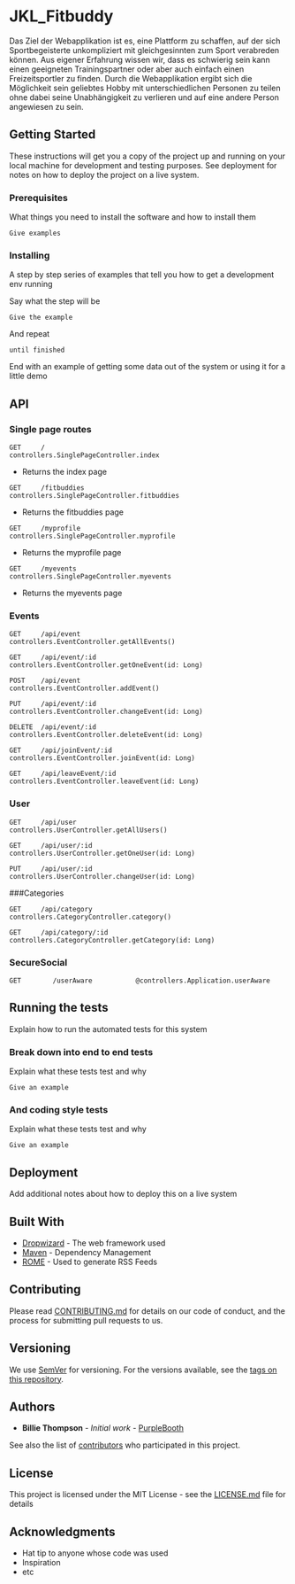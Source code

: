# JKL_Fitbuddy

Das Ziel der Webapplikation ist es, eine Plattform zu schaffen, auf der sich Sportbegeisterte unkompliziert mit gleichgesinnten zum Sport verabreden können.
Aus eigener Erfahrung wissen wir, dass es schwierig sein kann einen geeigneten Trainingspartner oder aber auch einfach einen Freizeitsportler zu finden. Durch die Webapplikation ergibt sich die Möglichkeit sein geliebtes Hobby mit unterschiedlichen Personen zu teilen ohne dabei seine Unabhängigkeit zu verlieren und auf eine andere Person angewiesen zu sein.


## Getting Started

These instructions will get you a copy of the project up and running on your local machine for development and testing purposes. See deployment for notes on how to deploy the project on a live system.

### Prerequisites

What things you need to install the software and how to install them

```
Give examples
```

### Installing

A step by step series of examples that tell you how to get a development env running

Say what the step will be

```
Give the example
```

And repeat

```
until finished
```

End with an example of getting some data out of the system or using it for a little demo

## API


### Single page routes
```
GET     /                           controllers.SinglePageController.index
```
* Returns the index page
```
GET     /fitbuddies                 controllers.SinglePageController.fitbuddies
```
* Returns the fitbuddies page
```
GET     /myprofile                  controllers.SinglePageController.myprofile
```
* Returns the myprofile page
```
GET     /myevents                   controllers.SinglePageController.myevents
```
* Returns the myevents page
### Events

```
GET     /api/event                  controllers.EventController.getAllEvents()
```
```
GET     /api/event/:id              controllers.EventController.getOneEvent(id: Long)
```
```
POST	/api/event                  controllers.EventController.addEvent()
```
```
PUT	    /api/event/:id              controllers.EventController.changeEvent(id: Long)
```
```
DELETE	/api/event/:id              controllers.EventController.deleteEvent(id: Long)
```
```
GET     /api/joinEvent/:id          controllers.EventController.joinEvent(id: Long)
```
```
GET     /api/leaveEvent/:id         controllers.EventController.leaveEvent(id: Long)
```

### User
```
GET		/api/user                  controllers.UserController.getAllUsers()
```
```
GET		/api/user/:id              controllers.UserController.getOneUser(id: Long)
```
```
PUT		/api/user/:id              controllers.UserController.changeUser(id: Long)
```


###Categories
```
GET     /api/category            controllers.CategoryController.category()
```
```
GET     /api/category/:id        controllers.CategoryController.getCategory(id: Long)
```

### SecureSocial
```
GET        /userAware           @controllers.Application.userAware
```


## Running the tests

Explain how to run the automated tests for this system

### Break down into end to end tests

Explain what these tests test and why

```
Give an example
```

### And coding style tests

Explain what these tests test and why

```
Give an example
```

## Deployment

Add additional notes about how to deploy this on a live system

## Built With

* [Dropwizard](http://www.dropwizard.io/1.0.2/docs/) - The web framework used
* [Maven](https://maven.apache.org/) - Dependency Management
* [ROME](https://rometools.github.io/rome/) - Used to generate RSS Feeds

## Contributing

Please read [CONTRIBUTING.md](https://gist.github.com/PurpleBooth/b24679402957c63ec426) for details on our code of conduct, and the process for submitting pull requests to us.

## Versioning

We use [SemVer](http://semver.org/) for versioning. For the versions available, see the [tags on this repository](https://github.com/your/project/tags). 

## Authors

* **Billie Thompson** - *Initial work* - [PurpleBooth](https://github.com/PurpleBooth)

See also the list of [contributors](https://github.com/your/project/contributors) who participated in this project.

## License

This project is licensed under the MIT License - see the [LICENSE.md](LICENSE.md) file for details

## Acknowledgments

* Hat tip to anyone whose code was used
* Inspiration
* etc




